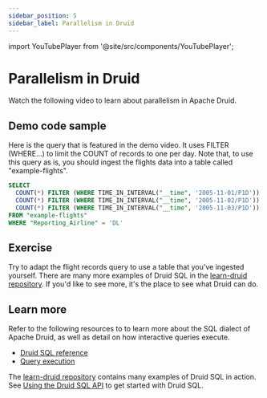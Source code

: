 ```yaml
---
sidebar_position: 5
sidebar_label: Parallelism in Druid
---
```

import YouTubePlayer from '@site/src/components/YouTubePlayer';

# Parallelism in Druid

Watch the following video to learn about parallelism in Apache Druid.

<!--TBD UPDATE FINAL VIDEO-->
<!--YouTubePlayer videoId="h7U_CsDTNBw" /-->

## Demo code sample

Here is the query that is featured in the demo video.
It uses FILTER (WHERE...) to limit the COUNT of records to one per day.
Note that, to use this query as is, you should ingest the flights data into a table called "example-flights".

```sql
SELECT
  COUNT(*) FILTER (WHERE TIME_IN_INTERVAL("__time", '2005-11-01/P1D')) AS "day-1",
  COUNT(*) FILTER (WHERE TIME_IN_INTERVAL("__time", '2005-11-02/P1D')) AS "day-2",
  COUNT(*) FILTER (WHERE TIME_IN_INTERVAL("__time", '2005-11-03/P1D')) AS "day-3"
FROM "example-flights"
WHERE "Reporting_Airline" = 'DL'
```

## Exercise

Try to adapt the flight records query to use a table that you've ingested yourself.
There are many more examples of Druid SQL in the [learn-druid repository](https://github.com/implydata/learn-druid).
If you'd like to see more, it's the  place to see what Druid can do.

## Learn more

Refer to the following resources to to learn more about the SQL dialect of Apache Druid, as well as detail on how interactive queries execute.

- [Druid SQL reference](https://druid.apache.org/docs/latest/querying/sql)
- [Query execution](https://druid.apache.org/docs/latest/querying/query-execution.html)

The [learn-druid repository](https://github.com/implydata/learn-druid) contains many examples of Druid SQL in action.
See [Using the Druid SQL API](https://github.com/implydata/learn-druid/blob/main/notebooks/03-query/12-query-api.ipynb) to get started with Druid SQL.

<!-- TBD this should be updated to point to the HTML notebooks when they're ready-->
